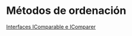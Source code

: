 # Métodos de ordenación

[Interfaces IComparable e IComparer](https://learn.microsoft.com/en-us/troubleshoot/developer/visualstudio/csharp/language-compilers/use-icomparable-icomparer)  


